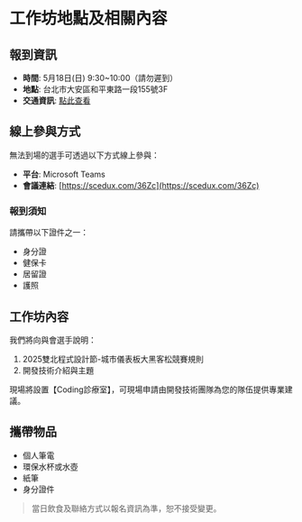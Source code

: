 # 工作坊地點及相關內容

## 報到資訊
- **時間**: 5月18日(日) 9:30~10:00（請勿遲到）
- **地點**: 台北市大安區和平東路一段155號3F
- **交通資訊**: [點此查看](https://www.sce.pccu.edu.tw/locations/2)

## 線上參與方式
無法到場的選手可透過以下方式線上參與：
- **平台**: Microsoft Teams
- **會議連結**: [https://scedux.com/36Zc](https://scedux.com/36Zc)

### 報到須知
請攜帶以下證件之一：
- 身分證
- 健保卡  
- 居留證
- 護照

## 工作坊內容
我們將向與會選手說明：
1. 2025雙北程式設計節-城市儀表板大黑客松競賽規則
2. 開發技術介紹與主題

現場將設置【Coding診療室】，可現場申請由開發技術團隊為您的隊伍提供專業建議。

## 攜帶物品
- 個人筆電
- 環保水杯或水壺
- 紙筆
- 身分證件

> 當日飲食及聯絡方式以報名資訊為準，恕不接受變更。

